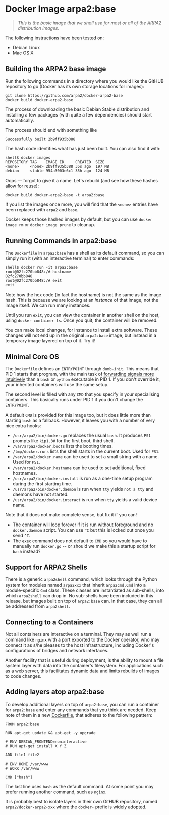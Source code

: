 # Docker Image arpa2:base

> *This is the basic image that we shall use for most
> or all of the ARPA2 distribution images.*

The following instructions have been tested on:

  * Debian Linux
  * Mac OS X

## Building the ARPA2 base image

Run the following commands in a directory where you would like the GitHUB repository to go (Docker has its own storage locations for images):

    git clone https://github.com/arpa2/docker-arpa2-base
    docker build docker-arpa2-base

The process of downloading the basic Debian Stable distribution and installing a few packages (with quite a few dependencies) should start automatically.

The process should end with something like

    Successfully built 2b9ff935b388

The hash code identifies what has just been built.  You can also find it with:

    shell$ docker images
    REPOSITORY TAG    IMAGE ID     CREATED  SIZE
    <none>     <none> 2b9ff935b388 35s ago  197 MB
    debian     stable 954a3003e6c1 35h ago  124 MB

Oops &mdash; forgot to give it a name.  Let's rebuild (and see how these hashes allow for reuse):

    docker build docker-arpa2-base -t arpa2:base

If you list the images once more, you will find that the `<none>` entries have been replaced with `arpa2` and `base`.

Docker keeps those hashed images by default, but you can use `docker image rm` or `docker image prune` to cleanup.

## Running Commands in arpa2:base

The `Dockerfile` in `arpa2:base` has a shell as its default command, so you can simply run it (with an interactive terminal) to enter commands:

    shell$ docker run -it arpa2:base
    root@02fc270bb848:/# hostname
    02fc270bb848
    root@02fc270bb848:/# exit
    exit

Note how the hex code (in fact the hostname) is not the same as the image hash.  This is because we are looking at an *instance* of that image, not the image itself.  We can run many instances.

Until you run `exit`, you can view the container in another shell on the host, using `docker container ls`.  Once you quit, the container will be removed.

You can make local changes, for instance to install extra software.  These changes will not end up in the original `arpa2:base` image, but instead in a temporary image layered on top of it.  Try it!

## Minimal Core OS

The `Dockerfile` defines an `ENTRYPOINT` through `dumb-init`.  This means that PID 1 starts that program, with the main task of
[forwarding signals more intuitively](https://engineeringblog.yelp.com/2016/01/dumb-init-an-init-for-docker.html)
than a `bash` or `python` executable in PID 1.  If you don't override it, your inherited containers will use the same setup.

The second level is filled with any `CMD` that you specify in your specialising containers.  This basically runs under PID 1 if you don't change the `ENTRYPOINT`.

A default `CMD` is provided for this image too, but it does little more than starting `bash` as a fallback.  However, it leaves you with a number of very nice extra hooks:

  * `/usr/arpa2/bin/docker.go` replaces the usual `bash`.  It produces `PS1` prompts like `kip1.3#` for the first boot, third shell.
  * `/var/arpa2/docker.boots` lists the booting times.
  * `/tmp/docker.runs` lists the shell starts in the current boot.  Used for `PS1`.
  * `/var/arpa2/docker.name` can be used to set a small string with a name.  Used for `PS1`.
  * `/var/arpa2/docker.hostname` can be used to set additional, fixed hostnames.
  * `/usr/arpa2/bin/docker.install` is run as a one-time setup program during the first starting time.
  * `/usr/arpa2/bin/docker.daemon` is run when `tty` yields `not a tty` and daemons have not started.
  * `/usr/arpa2/bin/docker.interact` is run when `tty` yields a valid device name.

Note that it does not make complete sense, but fix it if you can!

  * The container will loop forever if it is run without foreground and no `docker.daemon` script.  You can use `^C` but this is locked out once you send `^Z`.
  * The `exec` command does not default to `CMD` so you would have to manually run `docker.go` -- or should we make this a startup script for `bash` instead?


## Support for ARPA2 Shells

There is a generic `arpa2shell` command, which looks through the Python system for modules named `arpa2xxx` that inherit `arpa2cmd.Cmd` into a module-specific `Cmd` class.  These classes are instantiated as sub-shells, into which `arpa2shell` can drop in.  No sub-shells have been included in this release, but images built on top of `arpa2:base` can.  In that case, they can all be addressed from `arpa2shell`.

## Connecting to a Containers

Not all containers are interactive on a terminal.  They may as well run a command like `nginx` with a port exported to the Docker operator, who may connect it as s/he pleases to the host infrastructure, including Docker's configurations of bridges and network interfaces.

Another facility that is useful during deployment, is the ability to mount a file system layer with data into the container's filesystem.  For applications such as a web server, this facilitates dynamic data and limits rebuilds of images to code changes.

## Adding layers atop arpa2:base

To develop additional layers on top of `arpa2:base`, you can run a container for `arpa2:base` and enter any commands that you think are needed.  Keep note of them in a new
[Dockerfile](https://docs.docker.com/engine/userguide/eng-image/dockerfile_best-practices/),
that adheres to the following pattern:

    FROM arpa2:base
    
    RUN apt-get update && apt-get -y upgrade
    
    # ENV DEBIAN_FRONTEND=noninteractive
    # RUN apt-get install X Y Z
    
    ADD file1 file2
    
    # ENV HOME /var/www
    # WORK /var/www
    
    CMD ["bash"]

The last line uses `bash` as the default command.  At some point you may prefer running another command, such as `nginx`.

It is probably best to isolate layers in their own GitHUB repository, named `arpa2/docker-arpa2-xxx` where the `docker-` prefix is widely adopted.
